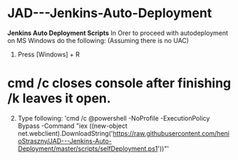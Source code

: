 # JAD---Jenkins-Auto-Deployment
**Jenkins Auto Deployment Scripts**
In Orer to proceed with autodeployment on MS Windows do the following:
(Assuming there is no UAC)
1. Press [Windows] + R
# cmd /c closes console after finishing /k leaves it open.
2. Type following: 
'cmd /c @powershell -NoProfile -ExecutionPolicy Bypass -Command "iex ((new-object net.webclient).DownloadString('https://raw.githubusercontent.com/henioStraszny/JAD---Jenkins-Auto-Deployment/master/scripts/selfDeployment.ps1'))"'